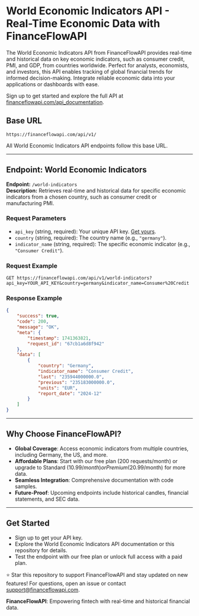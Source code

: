
# World Economic Indicators API - Real-Time Economic Data with FinanceFlowAPI

The World Economic Indicators API from FinanceFlowAPI provides real-time and historical data on key economic indicators, such as consumer credit, PMI, and GDP, from countries worldwide. Perfect for analysts, economists, and investors, this API enables tracking of global financial trends for informed decision-making. Integrate reliable economic data into your applications or dashboards with ease.

Sign up to get started and explore the full API at [financeflowapi.com/api_documentation](https://financeflowapi.com/api_documentation).

## Base URL
`https://financeflowapi.com/api/v1/`

All World Economic Indicators API endpoints follow this base URL.

---

## Endpoint: World Economic Indicators

**Endpoint:** `/world-indicators`  
**Description:** Retrieves real-time and historical data for specific economic indicators from a chosen country, such as consumer credit or manufacturing PMI.

### Request Parameters

- `api_key` (string, required): Your unique API key. [Get yours](https://financeflowapi.com).
- `country` (string, required): The country name (e.g., `"germany"`).
- `indicator_name` (string, required): The specific economic indicator (e.g., `"Consumer Credit"`).

### Request Example

```
GET https://financeflowapi.com/api/v1/world-indicators?api_key=YOUR_API_KEY&country=germany&indicator_name=Consumer%20Credit
```

### Response Example

```json
{
    "success": true,
    "code": 200,
    "message": "OK",
    "meta": {
        "timestamp": 1741363821,
        "request_id": "67cb1a6d8f942"
    },
    "data": [
        {
            "country": "Germany",
            "indicator_name": "Consumer Credit",
            "last": "235944000000.0",
            "previous": "235183000000.0",
            "units": "EUR",
            "report_date": "2024-12"
        }
    ]
}
```

---

## Why Choose FinanceFlowAPI?

- **Global Coverage**: Access economic indicators from multiple countries, including Germany, the US, and more.  
- **Affordable Plans**: Start with our free plan (200 requests/month) or upgrade to Standard ($10.99/month) or Premium ($20.99/month) for more data.  
- **Seamless Integration**: Comprehensive documentation with code samples.  
- **Future-Proof**: Upcoming endpoints include historical candles, financial statements, and SEC data.  

---

## Get Started

- Sign up to get your API key.  
- Explore the World Economic Indicators API documentation or this repository for details.  
- Test the endpoint with our free plan or unlock full access with a paid plan.  

⭐ Star this repository to support FinanceFlowAPI and stay updated on new features! For questions, open an issue or contact [support@financeflowapi.com](mailto:support@financeflowapi.com).

**FinanceFlowAPI**: Empowering fintech with real-time and historical financial data.
